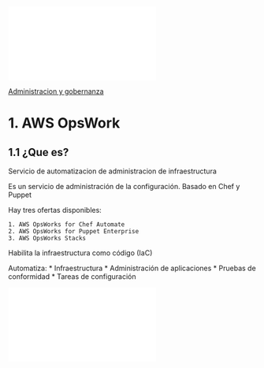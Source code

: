 ![Amazon Ops Work](../6-Administracion_y_Gobernanza/OpsWork.md)

[Administracion y gobernanza](../6-Administracion_y_Gobernanza/)

# 1. AWS OpsWork 

## 1.1 ¿Que es?

Servicio de automatizacion de administracion de infraestructura

Es un servicio de administración de la configuración.
Basado en Chef y Puppet 

Hay tres ofertas disponibles:

    1. AWS OpsWorks for Chef Automate
    2. AWS OpsWorks for Puppet Enterprise
    3. AWS OpsWorks Stacks

Habilita la infraestructura como código (IaC)

Automatiza:
    * Infraestructura
    * Administración de aplicaciones
    * Pruebas de conformidad
    * Tareas de configuración

![Organizations](../6-Administracion_y_Gobernanza/Organizations.md)